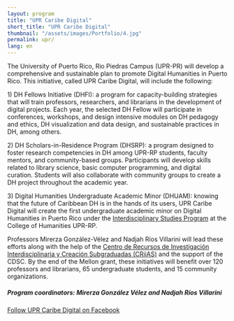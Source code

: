 ```yaml
---
layout: program
title: "UPR Caribe Digital"
short_title: "UPR Caribe Digital"
thumbnail: "/assets/images/Portfolio/4.jpg"
permalink: upr/
lang: en
---
```


<div class="portfolio-details">
    <p>The University of Puerto Rico, Rio Piedras Campus (UPR-PR) will develop a comprehensive and sustainable plan to promote Digital Humanities in Puerto Rico. This initiative, called UPR Caribe Digital, will include the following:</p>
    <p>1)  DH Fellows Initiative (DHFI): a program for capacity-building strategies that will train professors, researchers, and librarians in the development of digital projects. Each year, the selected DH Fellow will participate in conferences, workshops, and design intensive modules on DH pedagogy and ethics, DH visualization and data design, and sustainable practices in DH, among others.</p>
    <p>2) DH Scholars-in-Residence Program (DHSRP): a program designed to foster research competencies in DH among UPR-RP students, faculty mentors, and community-based groups. Participants will develop skills related to library science, basic computer programming, and digital curation. Students will also collaborate with community groups to create a DH project throughout the academic year.</p>
    <p>3) Digital Humanities Undergraduate Academic Minor (DHUAM): knowing that the future of Caribbean DH is in the hands of its users, UPR Caribe Digital will create the first undergraduate academic minor on Digital Humanities in Puerto Rico under the <a href="http://humanidades.uprrp.edu/prei/">Interdisciplinary Studies Program</a> at the College of Humanities UPR-RP.</p>
    <p>Professors Mirerza González-Vélez and Nadjah Ríos Villarini will lead these efforts along with the help of the <a href="http://www.criiasupr.org/">Centro de Recursos de Investigación Interdisciplinaria y Creación Subgraduadas (CRiiAS)</a> and the support of the CDSC. By the end of the Mellon grant, these initiatives will benefit over 120 professors and librarians, 65 undergraduate students, and 15 community organizations. </p>
       <div><h5>Program coordinators: Mirerza González Vélez and Nadjah Ríos Villarini</h5></div>
<div class="project-demo-btn">
    <a class="btn project-btn" href="https://www.facebook.com/UPRCaribeDigital/">Follow UPR Caribe Digital on Facebook</a>
</div>
</div>
